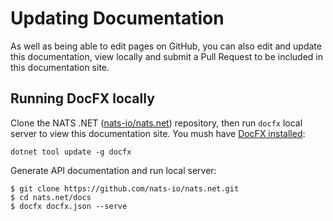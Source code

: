 # Updating Documentation

As well as being able to edit pages on GitHub, you can also edit and update this documentation,
view locally and submit a Pull Request to be included in this documentation site.

## Running DocFX locally

Clone the NATS .NET ([nats-io/nats.net](https://github.com/nats-io/nats.net)) repository, then run `docfx` local server to view this documentation site.
You mush have [DocFX installed](https://dotnet.github.io/docfx/):

```
dotnet tool update -g docfx
```

Generate API documentation and run local server:
```
$ git clone https://github.com/nats-io/nats.net.git
$ cd nats.net/docs
$ docfx docfx.json --serve
```
